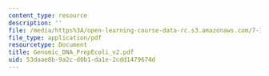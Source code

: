 ```yaml
---
content_type: resource
description: ''
file: /media/https%3A/open-learning-course-data-rc.s3.amazonaws.com/7-13-experimental-microbial-genetics-fall-2003/53daae8b9a2cd0b1da1e2cdd1479674d_Genomic_DNA_PrepEcoli_v2.pdf
file_type: application/pdf
resourcetype: Document
title: Genomic_DNA_PrepEcoli_v2.pdf
uid: 53daae8b-9a2c-d0b1-da1e-2cdd1479674d
---
```

